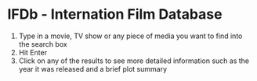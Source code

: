 # IFDb - Internation Film Database

[](!demo.gif)

1. Type in a movie, TV show or any piece of media you want to find into the search box
2. Hit Enter
3. Click on any of the results to see more detailed information such as the year it was released and a brief plot summary
